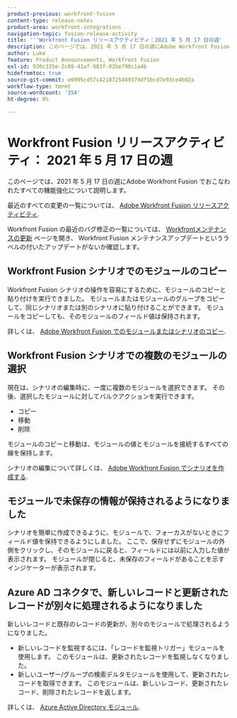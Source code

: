 ```yaml
---
product-previous: workfront-fusion
content-type: release-notes
product-area: workfront-integrations
navigation-topic: fusion-release-activity
title: '''Workfront Fusion リリースアクティビティ：2021 年 5 月 17 日の週'
description: このページでは、2021 年 5 月 17 日の週にAdobe Workfront Fusion でおこなわれたすべての機能強化について説明します。
author: Luke
feature: Product Announcements, Workfront Fusion
exl-id: 930c335e-2c88-41af-983f-82be790c1a4b
hidefromtoc: true
source-git-commit: e6995cd57c4210725d49379df5bcd7e93ce4b02a
workflow-type: tm+mt
source-wordcount: '354'
ht-degree: 0%

---
```


# Workfront Fusion リリースアクティビティ： 2021 年 5 月 17 日の週

このページでは、2021 年 5 月 17 日の週にAdobe Workfront Fusion でおこなわれたすべての機能強化について説明します。

最近のすべての変更の一覧については、 [Adobe Workfront Fusion リリースアクティビティ](../../../product-announcements/product-releases/fusion-release-activity/fusion-release-activity.md).

Workfront Fusion の最近のバグ修正の一覧については、 [Workfrontメンテナンスの更新](https://experienceleague.adobe.com/docs/workfront-known-issues/releases/current-updates.html) ページを開き、 Workfront Fusion メンテナンスアップデートというラベルの付いたアップデートがないか確認します。

## Workfront Fusion シナリオでのモジュールのコピー

Workfront Fusion シナリオの操作を容易にするために、モジュールのコピーと貼り付けを実行できました。 モジュールまたはモジュールのグループをコピーして、同じシナリオまたは別のシナリオに貼り付けることができます。 モジュールをコピーしても、そのモジュールのフィールド値は保持されます。

詳しくは、 [Adobe Workfront Fusion でのモジュールまたはシナリオのコピー](../../../workfront-fusion/scenarios/copy-modules-or-scenarios.md).

## Workfront Fusion シナリオでの複数のモジュールの選択

現在は、シナリオの編集時に、一度に複数のモジュールを選択できます。 その後、選択したモジュールに対してバルクアクションを実行できます。

* コピー
* 移動
* 削除

モジュールのコピーと移動は、モジュールの値とモジュールを接続するすべての線を保持します。

シナリオの編集について詳しくは、 [Adobe Workfront Fusion でシナリオを作成する](../../../workfront-fusion/scenarios/create-a-scenario.md).

## モジュールで未保存の情報が保持されるようになりました

シナリオを簡単に作成できるように、モジュールで、フォーカスがないときにフィールド値を保持できるようにしました。 ここで、保存せずにモジュールの外側をクリックし、そのモジュールに戻ると、フィールドには以前に入力した値が表示されます。 モジュールが閉じると、未保存のフィールドがあることを示すインジケーターが表示されます。

## Azure AD コネクタで、新しいレコードと更新されたレコードが別々に処理されるようになりました

新しいレコードと既存のレコードの更新が、別々のモジュールで処理されるようになりました。

* 新しいレコードを監視するには、「レコードを監視トリガー」モジュールを使用します。 このモジュールは、更新されたレコードを監視しなくなりました。
* 新しいユーザー/グループの検索デルタモジュールを使用して、更新されたレコードを取得できます。 このモジュールは、新しいレコード、更新されたレコード、削除されたレコードを返します。

詳しくは、 [Azure Active Directory モジュール](../../../workfront-fusion/apps-and-their-modules/azure-ad-modules.md).
